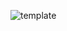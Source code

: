![template](https://raw.githubusercontent.com/ShriIraCatalog/resources-two/refs/heads/master/2025/04/20/20250420040131.png)
